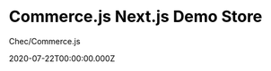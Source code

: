 ---
title: Commerce.js Next.js Demo Store
github: https://github.com/chec/commercejs-nextjs-demo-store
author: Chec/Commerce.js
demo: https://commercejs-demo-store.netlify.app/
date: 2020-07-22T00:00:00.000Z
ssg:
  - Next
cms:
  - Markdown
css:
  - SCSS
category:
  - Ecommerce
description: >-
  A commerce storefront example built using Next.js and Commerce.js with
  production-ready deployment to Netlify.
draft: false
publish_date: '2020-03-23T18:51:15Z'
update_date: '2022-02-14T17:27:02Z'
github_star: 973
github_fork: 181
---
